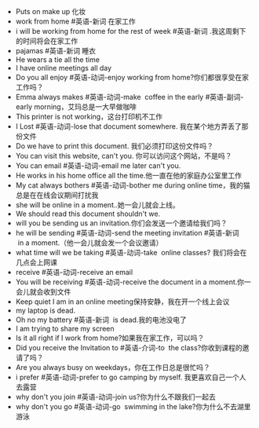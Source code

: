 - Puts on make up 化妆  
- work from home #英语-新词 在家工作 
- i will be working from home for the rest of week #英语-新词 .我这周剩下的时间将会在家工作
- pajamas #英语-新词 睡衣  
- He wears a tie all the time  
- I have online meetings all day  
- Do you all enjoy #英语-动词-enjoy working from home?你们都很享受在家工作吗？  
- Emma always makes #英语-动词-make  coffee in the early #英语-副词-early morning，艾玛总是一大早做咖啡  
- This printer is not working，这台打印机不工作  
- I Lost #英语-动词-lose that document somewhere. 我在某个地方弄丢了那份文件  
- Do we have to print this document. 我们必须打印这份文件吗？  
- You can visit this website, can't you. 你可以访问这个网站，不是吗？  
- You can email #英语-动词-email me later can't you.  
- He works in his home office all the time.他一直在他的家庭办公室里工作  
- My cat always bothers #英语-动词-bother me during online time，我的猫总是在在线会议期间打扰我  
- she will be online in a moment..她一会儿就会上线。  
- We should read this document shouldn't we.  
- will you be sending us an invitation.你们会发送一个邀请给我们吗？  
- he will be sending #英语-动词-send the meeting invitation #英语-新词  in a moment.（他一会儿就会发一个会议邀请）  
- what time will we be taking #英语-动词-take  online classes? 我们将会在几点会上网课  
- receive #英语-动词-receive an email  
- You will be receiving #英语-动词-receive the document in a moment.你一会儿就会收到文件  
- Keep quiet I am in an online meeting保持安静，我在开一个线上会议  
- my laptop is dead.  
- Oh no my battery #英语-新词  is dead.我的电池没电了  
- I am trying to share my screen  
- Is it all right if I work from home?如果我在家工作，可以吗？  
- Did you receive the Invitation to #英语-介词-to  the class?你收到课程的邀请了吗？  
- Are you always busy on weekdays，你在工作日总是很忙吗？  
- i prefer #英语-动词-prefer to go camping by myself. 我更喜欢自己一个人去露营  
- why don't you join #英语-动词-join us?你为什么不跟我们一起去 
- why don't you go #英语-动词-go  swimming in the lake?你为什么不去湖里游泳
